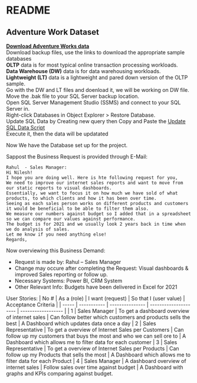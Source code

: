 # README

## Adventure Work Dataset

[**Download Adventure Works data**](https://docs.microsoft.com/en-us/sql/samples/adventureworks-install-configure?view=sql-server-ver15&tabs=ssms)</br>
Download backup files, use the links to download the appropriate sample databases</br>
**OLTP** data is for most typical online transaction processing workloads.</br>
**Data Warehouse (DW)** data is for data warehousing workloads.</br>
**Lightweight (LT)** data is a lightweight and pared down version of the OLTP sample.</br>
Go with the DW and LT files and doenload it, we will be working on DW file.</br>
Move the .bak file to your SQL Server backup location.</br>
Open SQL Server Management Studio (SSMS) and connect to your SQL Server in.</br>
Right-click Databases in Object Explorer > Restore Database.</br>
Update SQL Data by Creating new query then Copy and Paste the [Update SQL Data Script](https://github.com/techtalkcorner/SampleDemoFiles/blob/master/Database/AdventureWorks/Update_AdventureWorksDW_Data.sql)</br>
Execute it,  then the data will be updatated

Now We have the Database set up for the project.

Sappost the Business Request is provided through E-Mail:</br>

    Rahul  - Sales Manager:
    Hi Nilesh!
    I hope you are doing well. Here is hte following request for you,
    We need to improve our internet sales reports and want to move from our static reports to visual dashboards.
    Essentially, we want to focus it on how much we have sold of what products, to which clients and how it has been over time.
    Seeing as each sales person works on different products and customers it would be beneficial to be able to filter them also.
    We measure our numbers against budget so I added that in a spreadsheet so we can compare our values against performance. 
    The budget is for 2021 and we usually look 2 years back in time when we do analysis of sales.
    Let me know if you need anything else!
    Regards,


Now overviewing this Business Demand:
-	Request is made by: Rahul – Sales Manager
-	Change may occure after completing the Request: Visual dashboards & improved Sales reporting or follow up.
-	Necessary Systems: Power BI, CRM System
-	Other Relevant Info: Budgets have been delivered in Excel for 2021

User Stories:
| No #  | As a (role) | I want (request) | So that I (user value)  | Acceptance Criteria |
| ----- | ----------- | ---------------  |  ---------------------  | ------------------  |
| 1 | Sales Manager | To get a dashboard overview of internet sales | Can follow better which customers and products sells the best | A Dashboard which updates data once a day
| 2 |	Sales Representative  | To get a overview of Internet Sales per Customers |	Can follow up my customers that buys the most and who we can sell ore to  | A Dashboard which allows me to filter data for each customer
| 3 |	Sales Representative  |	To get a overview of Internet Sales per Products  |	Can follow up my Products that sells the most |	A Dashboard which allows me to filter data for each Product
| 4 |	Sales Manager |	A dashboard overview of internet sales	| Follow sales over time against budget | A Dashboard with graphs and KPIs comparing against budget.
